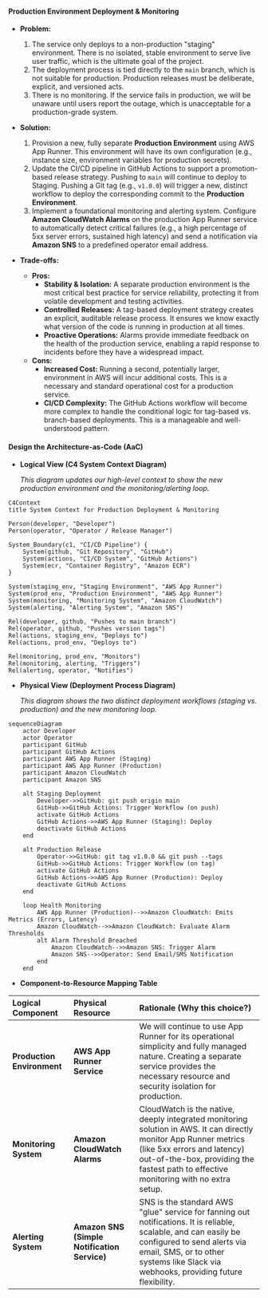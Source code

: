 #### **Production Environment Deployment & Monitoring**

*   **Problem:**
    1.  The service only deploys to a non-production "staging" environment. There is no isolated, stable environment to serve live user traffic, which is the ultimate goal of the project.
    2.  The deployment process is tied directly to the `main` branch, which is not suitable for production. Production releases must be deliberate, explicit, and versioned acts.
    3.  There is no monitoring. If the service fails in production, we will be unaware until users report the outage, which is unacceptable for a production-grade system.

*   **Solution:**
    1.  Provision a new, fully separate **Production Environment** using AWS App Runner. This environment will have its own configuration (e.g., instance size, environment variables for production secrets).
    2.  Update the CI/CD pipeline in GitHub Actions to support a promotion-based release strategy. Pushing to `main` will continue to deploy to Staging. Pushing a Git tag (e.g., `v1.0.0`) will trigger a new, distinct workflow to deploy the corresponding commit to the **Production Environment**.
    3.  Implement a foundational monitoring and alerting system. Configure **Amazon CloudWatch Alarms** on the production App Runner service to automatically detect critical failures (e.g., a high percentage of 5xx server errors, sustained high latency) and send a notification via **Amazon SNS** to a predefined operator email address.

*   **Trade-offs:**
    *   **Pros:**
        *   **Stability & Isolation:** A separate production environment is the most critical best practice for service reliability, protecting it from volatile development and testing activities.
        *   **Controlled Releases:** A tag-based deployment strategy creates an explicit, auditable release process. It ensures we know exactly what version of the code is running in production at all times.
        *   **Proactive Operations:** Alarms provide immediate feedback on the health of the production service, enabling a rapid response to incidents before they have a widespread impact.
    *   **Cons:**
        *   **Increased Cost:** Running a second, potentially larger, environment in AWS will incur additional costs. This is a necessary and standard operational cost for a production service.
        *   **CI/CD Complexity:** The GitHub Actions workflow will become more complex to handle the conditional logic for tag-based vs. branch-based deployments. This is a manageable and well-understood pattern.

#### **Design the Architecture-as-Code (AaC)**

*   **Logical View (C4 System Context Diagram)**

    *This diagram updates our high-level context to show the new production environment and the monitoring/alerting loop.*

```mermaid
C4Context
title System Context for Production Deployment & Monitoring

Person(developer, "Developer")
Person(operator, "Operator / Release Manager")

System_Boundary(c1, "CI/CD Pipeline") {
    System(github, "Git Repository", "GitHub")
    System(actions, "CI/CD System", "GitHub Actions")
    System(ecr, "Container Registry", "Amazon ECR")
}

System(staging_env, "Staging Environment", "AWS App Runner")
System(prod_env, "Production Environment", "AWS App Runner")
System(monitoring, "Monitoring System", "Amazon CloudWatch")
System(alerting, "Alerting System", "Amazon SNS")

Rel(developer, github, "Pushes to main branch")
Rel(operator, github, "Pushes version tags")
Rel(actions, staging_env, "Deploys to")
Rel(actions, prod_env, "Deploys to")

Rel(monitoring, prod_env, "Monitors")
Rel(monitoring, alerting, "Triggers")
Rel(alerting, operator, "Notifies")
```

*   **Physical View (Deployment Process Diagram)**

    *This diagram shows the two distinct deployment workflows (staging vs. production) and the new monitoring loop.*

```mermaid
sequenceDiagram
    actor Developer
    actor Operator
    participant GitHub
    participant GitHub Actions
    participant AWS App Runner (Staging)
    participant AWS App Runner (Production)
    participant Amazon CloudWatch
    participant Amazon SNS
    
    alt Staging Deployment
        Developer->>GitHub: git push origin main
        GitHub->>GitHub Actions: Trigger Workflow (on push)
        activate GitHub Actions
        GitHub Actions->>AWS App Runner (Staging): Deploy
        deactivate GitHub Actions
    end
    
    alt Production Release
        Operator->>GitHub: git tag v1.0.0 && git push --tags
        GitHub->>GitHub Actions: Trigger Workflow (on tag)
        activate GitHub Actions
        GitHub Actions->>AWS App Runner (Production): Deploy
        deactivate GitHub Actions
    end

    loop Health Monitoring
        AWS App Runner (Production)-->>Amazon CloudWatch: Emits Metrics (Errors, Latency)
        Amazon CloudWatch-->>Amazon CloudWatch: Evaluate Alarm Thresholds
        alt Alarm Threshold Breached
            Amazon CloudWatch-->>Amazon SNS: Trigger Alarm
            Amazon SNS-->>Operator: Send Email/SMS Notification
        end
    end
```

*   **Component-to-Resource Mapping Table**

| Logical Component | Physical Resource | Rationale (Why this choice?) |
| :--- | :--- | :--- |
| **Production Environment** | **AWS App Runner Service** | We will continue to use App Runner for its operational simplicity and fully managed nature. Creating a separate service provides the necessary resource and security isolation for production. |
| **Monitoring System** | **Amazon CloudWatch Alarms** | CloudWatch is the native, deeply integrated monitoring solution in AWS. It can directly monitor App Runner metrics (like 5xx errors and latency) out-of-the-box, providing the fastest path to effective monitoring with no extra setup. |
| **Alerting System** | **Amazon SNS (Simple Notification Service)** | SNS is the standard AWS "glue" service for fanning out notifications. It is reliable, scalable, and can easily be configured to send alerts via email, SMS, or to other systems like Slack via webhooks, providing future flexibility. |
